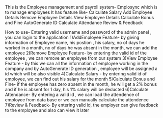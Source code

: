 This is the Employee management and payroll system- Emplosync which is to manage employees
It has feature like-
Calculate Salary
Add Employee Details
Remove Employee Details
View Employee Details
Calculate Bonus and Fine
AutoGenerate ID
Calculate Attendance
Review & Feedback

How to use-
Entering valid username and password of the admin panel , you can login to the application 
1)AddEmployee Feature- by giving information of Employee name, his postion , his salary, no of days he worked in a month, no of days he was absent in the month, we can add the employee
2)Remove Employee Feature- by entering the valid id of the employee , we can remove an employee from our system
3)View Employee Feature - by this we can all the information of employee working in the company and by AutoGenerate ID generation , employee will be assigned a id which will be also visible
4)Calculate Salary - by entering valid id of employee, we can find out his salary for the month 
5)Calculate Bonus and Fine- if the employee has zero absent in the month, he will get a 2% bonus and if he is absent for 1 day, his 1% salary will be deducted
6)Calculate Attendance- By entering a valid id , we can load the attendence of employee from data base or we can manually calculate the attendence
7)Review & Feedback- By entering valid id, the employer can give feedback to the employee and also can view it later



